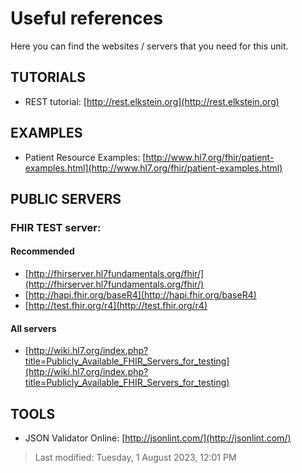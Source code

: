 # Useful references
Here you can find the websites / servers that you need for this unit.

## TUTORIALS
- REST tutorial: [http://rest.elkstein.org](http://rest.elkstein.org)

## EXAMPLES
- Patient Resource Examples: [http://www.hl7.org/fhir/patient-examples.html](http://www.hl7.org/fhir/patient-examples.html)

## PUBLIC SERVERS

### FHIR TEST server:
#### Recommended
- [http://fhirserver.hl7fundamentals.org/fhir/](http://fhirserver.hl7fundamentals.org/fhir/)
- [http://hapi.fhir.org/baseR4](http://hapi.fhir.org/baseR4)
- [http://test.fhir.org/r4](http://test.fhir.org/r4)

#### All servers
- [http://wiki.hl7.org/index.php?title=Publicly_Available_FHIR_Servers_for_testing](http://wiki.hl7.org/index.php?title=Publicly_Available_FHIR_Servers_for_testing)

## TOOLS
- JSON Validator Online: [http://jsonlint.com/](http://jsonlint.com/)

>Last modified: Tuesday, 1 August 2023, 12:01 PM